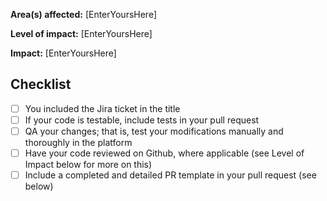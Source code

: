 **Area(s) affected:** [EnterYoursHere]

**Level of impact:** [EnterYoursHere]

**Impact:** [EnterYoursHere]

## Checklist
- [ ] You included the Jira ticket in the title
- [ ] If your code is testable, include tests in your pull request
- [ ] QA your changes; that is, test your modifications manually and thoroughly in the platform
- [ ] Have your code reviewed on Github, where applicable (see Level of Impact below for more on this)
- [ ] Include a completed and detailed PR template in your pull request (see below)
